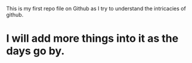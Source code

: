 This is my first repo file on Github as I try to understand the intricacies of github. 
# I will add more things into it as the days go by. 
